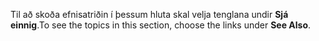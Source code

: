 <span data-ttu-id="a6862-101">Til að skoða efnisatriðin í þessum hluta skal velja tenglana undir **Sjá einnig**.</span><span class="sxs-lookup"><span data-stu-id="a6862-101">To see the topics in this section, choose the links under **See Also**.</span></span>
